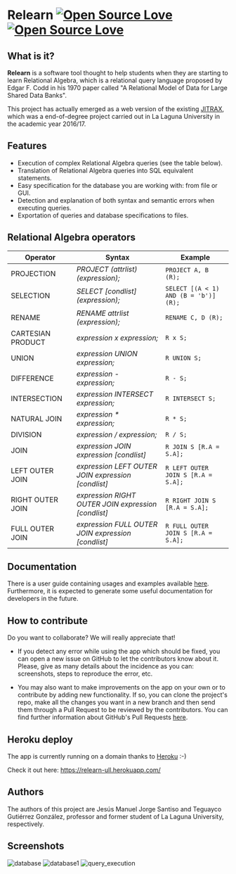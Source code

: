 # Relearn [![Open Source Love](https://badges.frapsoft.com/os/v1/open-source.svg?v=102)]() [![Open Source Love](https://badges.frapsoft.com/os/gpl/gpl.svg?v=102)](https://opensource.org/licenses/GPL-3.0/)

## What is it?

**Relearn** is a software tool thought to help students when they are starting to learn Relational Algebra, which is a relational query language proposed by Edgar F. Codd in his 1970 paper called "A Relational Model of Data for Large Shared Data Banks".

This project has actually emerged as a web version of the existing [JITRAX](https://github.com/tteguayco/JITRAX), which was a end-of-degree project carried out in La Laguna University in the academic year 2016/17.

## Features

* Execution of complex Relational Algebra queries (see the table below).
* Translation of Relational Algebra queries into SQL equivalent statements.
* Easy specification for the database you are working with: from file or GUI.
* Detection and explanation of both syntax and semantic errors when executing queries.
* Exportation of queries and database specifications to files.

## Relational Algebra operators

| Operator          | Syntax                                               | Example                               |
|-------------------|------------------------------------------------------|---------------------------------------|
| PROJECTION        |  *PROJECT (attrlist) (expression);*                  | `PROJECT A, B (R);`                   |
| SELECTION         |  *SELECT [condlist] (expression);*                   | `SELECT [(A < 1) AND (B = 'b')] (R);` |
| RENAME            |  *RENAME attrlist (expression);*                     | `RENAME C, D (R);`                    |
| CARTESIAN PRODUCT |  *expression x expression;*                          | `R x S;`                              |
| UNION             |  *expression UNION expression;*                      | `R UNION S;`                          |
| DIFFERENCE        |  *expression - expression;*                          | `R - S;`                              |
| INTERSECTION      |  *expression INTERSECT expression;*                  | `R INTERSECT S;`                      |
| NATURAL JOIN      |  *expression * expression;*                          | `R * S;`                              |
| DIVISION          |  *expression / expression;*                          | `R / S;`                              |
| JOIN              |  *expression JOIN expression [condlist]*             | `R JOIN S [R.A = S.A];`               |
| LEFT OUTER JOIN   |  *expression LEFT OUTER JOIN expression [condlist]*  | `R LEFT OUTER JOIN S [R.A = S.A];`    |
| RIGHT OUTER JOIN  |  *expression RIGHT OUTER JOIN expression [condlist]* | `R RIGHT JOIN S [R.A = S.A];`         |
| FULL OUTER JOIN   |  *expression FULL OUTER JOIN expression [condlist]*  | `R FULL OUTER JOIN S [R.A = S.A];`    |

## Documentation

There is a user guide containing usages and examples available [here](https://relearn.gitbook.io/relearn/). Furthermore, it is expected to generate some useful documentation for developers in the future.

## How to contribute

Do you want to collaborate? We will really appreciate that!

* If you detect any error while using the app which should be fixed, you can open a new issue on GitHub to let the contributors know about it. Please, give as many details about the incidence as you can: screenshots, steps to reproduce the error, etc.

* You may also want to make improvements on the app on your own or to contribute by adding new functionality. If so, you can clone the project's repo, make all the changes you want in a new branch and then send them through a Pull Request to be reviewed by the contributors. You can find further information about GitHub's Pull Requests [here](https://help.github.com/articles/about-pull-requests/).

## Heroku deploy

The app is currently running on a domain thanks to [Heroku](https://dashboard.heroku.com/) :-)

Check it out here: https://relearn-ull.herokuapp.com/

## Authors

The authors of this project are Jesús Manuel Jorge Santiso and Teguayco Gutiérrez González, professor and former student of La Laguna University, respectively. 

## Screenshots

![database](https://user-images.githubusercontent.com/20015750/46258262-ac1e4100-c4c7-11e8-9289-0307b4d6af11.png)
![database1](https://user-images.githubusercontent.com/20015750/46258263-ac1e4100-c4c7-11e8-8574-39106c764283.png)
![query_execution](https://user-images.githubusercontent.com/20015750/46258261-ac1e4100-c4c7-11e8-9a20-afef6f809a94.png)